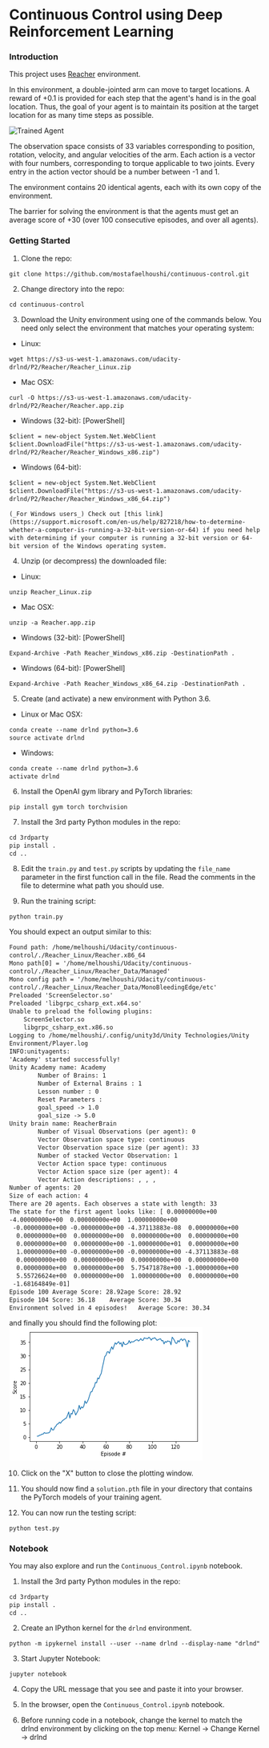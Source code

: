 [//]: # (Image References)

[image1]: https://video.udacity-data.com/topher/2018/June/5b1ea778_reacher/reacher.gif "Trained Agent"
[plot1]: ./plot.png "Trained PLot"

# Continuous Control using Deep Reinforcement Learning

### Introduction

This project uses [Reacher](https://github.com/Unity-Technologies/ml-agents/blob/master/docs/Learning-Environment-Examples.md#reacher) environment.

In this environment, a double-jointed arm can move to target locations. A reward of +0.1 is provided for each step that the agent's hand is in the goal location. Thus, the goal of your agent is to maintain its position at the target location for as many time steps as possible.


![Trained Agent][image1]

The observation space consists of 33 variables corresponding to position, rotation, velocity, and angular velocities of the arm. Each action is a vector with four numbers, corresponding to torque applicable to two joints. Every entry in the action vector should be a number between -1 and 1.

The environment contains 20 identical agents, each with its own copy of the environment.

The barrier for solving the environment is that the agents must get an average score of +30 (over 100 consecutive episodes, and over all agents). 

### Getting Started

1. Clone the repo:
```
git clone https://github.com/mostafaelhoushi/continuous-control.git
```

2. Change directory into the repo:
```
cd continuous-control
```

3. Download the Unity environment using one of the commands below.  You need only select the environment that matches your operating system:
- Linux: 
```
wget https://s3-us-west-1.amazonaws.com/udacity-drlnd/P2/Reacher/Reacher_Linux.zip
```
- Mac OSX:
```
curl -O https://s3-us-west-1.amazonaws.com/udacity-drlnd/P2/Reacher/Reacher.app.zip
```
- Windows (32-bit): [PowerShell]
```
$client = new-object System.Net.WebClient
$client.DownloadFile("https://s3-us-west-1.amazonaws.com/udacity-drlnd/P2/Reacher/Reacher_Windows_x86.zip")
```
- Windows (64-bit):
```
$client = new-object System.Net.WebClient
$client.DownloadFile("https://s3-us-west-1.amazonaws.com/udacity-drlnd/P2/Reacher/Reacher_Windows_x86_64.zip")
```
    
    (_For Windows users_) Check out [this link](https://support.microsoft.com/en-us/help/827218/how-to-determine-whether-a-computer-is-running-a-32-bit-version-or-64) if you need help with determining if your computer is running a 32-bit version or 64-bit version of the Windows operating system.

4. Unzip (or decompress) the downloaded file: 
- Linux: 
```
unzip Reacher_Linux.zip
```
- Mac OSX:

```
unzip -a Reacher.app.zip
```
- Windows (32-bit): [PowerShell]
```
Expand-Archive -Path Reacher_Windows_x86.zip -DestinationPath .
```
- Windows (64-bit): [PowerShell]
```
Expand-Archive -Path Reacher_Windows_x86_64.zip -DestinationPath .
```

5. Create (and activate) a new environment with Python 3.6.
- Linux or Mac OSX:
```
conda create --name drlnd python=3.6
source activate drlnd
```
- Windows:
```
conda create --name drlnd python=3.6
activate drlnd
```

6. Install the OpenAI gym library and PyTorch libraries:
```
pip install gym torch torchvision
```

7. Install the 3rd party Python modules in the repo:
```
cd 3rdparty
pip install .
cd ..
```

8. Edit the `train.py` and `test.py` scripts by updating the `file_name` parameter in the first function call in the file. Read the comments in the file to determine what path you should use.

9. Run the training script:
```
python train.py
```

You should expect an output similar to this:
```
Found path: /home/melhoushi/Udacity/continuous-control/./Reacher_Linux/Reacher.x86_64
Mono path[0] = '/home/melhoushi/Udacity/continuous-control/./Reacher_Linux/Reacher_Data/Managed'
Mono config path = '/home/melhoushi/Udacity/continuous-control/./Reacher_Linux/Reacher_Data/MonoBleedingEdge/etc'
Preloaded 'ScreenSelector.so'
Preloaded 'libgrpc_csharp_ext.x64.so'
Unable to preload the following plugins:
	ScreenSelector.so
	libgrpc_csharp_ext.x86.so
Logging to /home/melhoushi/.config/unity3d/Unity Technologies/Unity Environment/Player.log
INFO:unityagents:
'Academy' started successfully!
Unity Academy name: Academy
        Number of Brains: 1
        Number of External Brains : 1
        Lesson number : 0
        Reset Parameters :
		goal_speed -> 1.0
		goal_size -> 5.0
Unity brain name: ReacherBrain
        Number of Visual Observations (per agent): 0
        Vector Observation space type: continuous
        Vector Observation space size (per agent): 33
        Number of stacked Vector Observation: 1
        Vector Action space type: continuous
        Vector Action space size (per agent): 4
        Vector Action descriptions: , , , 
Number of agents: 20
Size of each action: 4
There are 20 agents. Each observes a state with length: 33
The state for the first agent looks like: [ 0.00000000e+00 -4.00000000e+00  0.00000000e+00  1.00000000e+00
 -0.00000000e+00 -0.00000000e+00 -4.37113883e-08  0.00000000e+00
  0.00000000e+00  0.00000000e+00  0.00000000e+00  0.00000000e+00
  0.00000000e+00  0.00000000e+00 -1.00000000e+01  0.00000000e+00
  1.00000000e+00 -0.00000000e+00 -0.00000000e+00 -4.37113883e-08
  0.00000000e+00  0.00000000e+00  0.00000000e+00  0.00000000e+00
  0.00000000e+00  0.00000000e+00  5.75471878e+00 -1.00000000e+00
  5.55726624e+00  0.00000000e+00  1.00000000e+00  0.00000000e+00
 -1.68164849e-01]
Episode 100	Average Score: 28.92age Score: 28.92
Episode 104	Score: 36.18	Average Score: 30.34
Environment solved in 4 episodes!	Average Score: 30.34
```

and finally you should find the following plot:
![Training Plot][plot1]

10. Click on the "X" button to close the plotting window.

11. You should now find a `solution.pth` file in your directory that contains the PyTorch models of your training agent.

12. You can now run the testing script:
```
python test.py
```


### Notebook
You may also explore and run the `Continuous_Control.ipynb` notebook.

1. Install the 3rd party Python modules in the repo:
```
cd 3rdparty
pip install .
cd ..
```

2. Create an IPython kernel for the `drlnd` environment.
```
python -m ipykernel install --user --name drlnd --display-name "drlnd"
```

3. Start Jupyter Notebook:
```
jupyter notebook
```

4. Copy the URL message that you see and paste it into your browser.

5. In the browser, open the `Continuous_Control.ipynb` notebook.

6. Before running code in a notebook, change the kernel to match the drlnd environment by clicking on the top menu: Kernel -> Change Kernel -> drlnd
